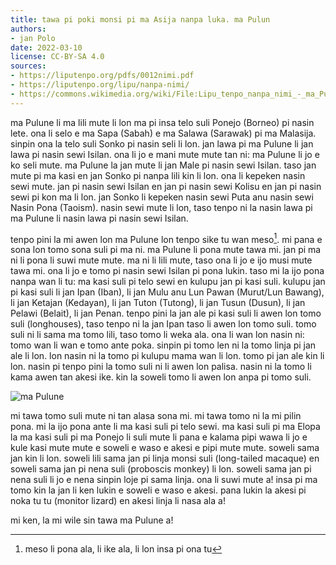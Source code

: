 ```yaml
---
title: tawa pi poki monsi pi ma Asija nanpa luka. ma Pulun
authors:
- jan Polo
date: 2022-03-10
license: CC-BY-SA 4.0
sources:
- https://liputenpo.org/pdfs/0012nimi.pdf
- https://liputenpo.org/lipu/nanpa-nimi/
- https://commons.wikimedia.org/wiki/File:Lipu_tenpo_nanpa_nimi_-_ma_Pulune.png
---
```


ma Pulune li ma lili mute li lon ma pi insa telo suli Ponejo (Borneo) pi nasin lete. ona li selo e ma Sapa (Sabah) e ma Salawa (Sarawak) pi ma Malasija. sinpin ona la telo suli Sonko pi nasin seli li lon. jan lawa pi ma Pulune li jan lawa pi nasin sewi Isilan. ona li jo e mani mute mute tan ni: ma Pulune li jo e ko seli mute. ma Pulune la jan mute li jan Male pi nasin sewi Isilan. taso jan mute pi ma kasi en jan Sonko pi nanpa lili kin li lon. ona li kepeken nasin sewi mute. jan pi nasin sewi Isilan en jan pi nasin sewi Kolisu en jan pi nasin sewi pi kon ma li lon. jan Sonko li kepeken nasin sewi Puta anu nasin sewi Nasin Pona (Taoism). nasin sewi mute li lon, taso tenpo ni la nasin lawa pi ma Pulune li nasin lawa pi nasin sewi Isilan.

tenpo pini la mi awen lon ma Pulune lon tenpo sike tu wan meso[^1]. mi pana e sona lon tomo sona suli pi ma ni. ma Pulune li pona mute tawa mi. jan pi ma ni li pona li suwi mute mute. ma ni li lili mute, taso ona li jo e ijo musi mute tawa mi. ona li jo e tomo pi nasin sewi Isilan pi pona lukin. taso mi la ijo pona nanpa wan li tu: ma kasi suli pi telo sewi en kulupu jan pi kasi suli. kulupu jan pi kasi suli li jan Ipan (Iban), li jan Mulu anu Lun Pawan (Murut/Lun Bawang), li jan Ketajan (Kedayan), li jan Tuton (Tutong), li jan Tusun (Dusun), li jan Pelawi (Belait), li jan Penan. tenpo pini la jan ale pi kasi suli li awen lon tomo suli (longhouses), taso tenpo ni la jan Ipan taso li awen lon tomo suli. tomo suli ni li sama ma tomo lili, taso tomo li weka ala. ona li wan lon nasin ni: tomo wan li wan e tomo ante poka. sinpin pi tomo len ni la tomo linja pi jan ale li lon. lon nasin ni la tomo pi kulupu mama wan li lon. tomo pi jan ale kin li lon. nasin pi tenpo pini la tomo suli ni li awen lon palisa. nasin ni la tomo li kama awen tan akesi ike. kin la soweli tomo li awen lon anpa pi tomo suli.

![ma Pulune](https://upload.wikimedia.org/wikipedia/commons/0/0c/Lipu_tenpo_nanpa_nimi_-_ma_Pulune.png)

[^1]: meso li pona ala, li ike ala, li lon insa pi ona tu

mi tawa tomo suli mute ni tan alasa sona mi. mi tawa tomo ni la mi pilin pona. mi la ijo pona ante li ma kasi suli pi telo sewi. ma kasi suli pi ma Elopa la ma kasi suli pi ma Ponejo li suli mute li pana e kalama pipi wawa li jo e kule kasi mute mute e soweli e waso e akesi e pipi mute mute. soweli sama jan kin li lon. soweli lili sama jan pi linja monsi suli (long-tailed macaque) en soweli sama jan pi nena suli (proboscis monkey) li lon. soweli sama jan pi nena suli li jo e nena sinpin loje pi sama linja. ona li suwi mute a! insa pi ma tomo kin la jan li ken lukin e soweli e waso e akesi. pana lukin la akesi pi noka tu tu (monitor lizard) en akesi linja li nasa ala a!

mi ken, la mi wile sin tawa ma Pulune a!